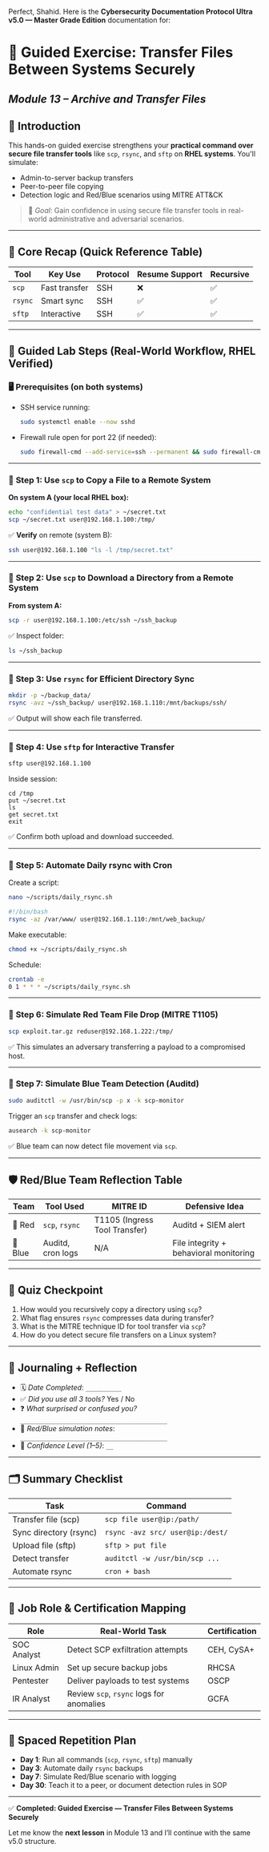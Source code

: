 Perfect, Shahid.
Here is the **Cybersecurity Documentation Protocol Ultra v5.0 — Master Grade Edition** documentation for:

# 🧪 **Guided Exercise: Transfer Files Between Systems Securely**

## *Module 13 – Archive and Transfer Files*

## 🔰 Introduction

This hands-on guided exercise strengthens your **practical command over secure file transfer tools** like `scp`, `rsync`, and `sftp` on **RHEL systems**. You'll simulate:

* Admin-to-server backup transfers
* Peer-to-peer file copying
* Detection logic and Red/Blue scenarios using MITRE ATT\&CK

> 🎯 *Goal*: Gain confidence in using secure file transfer tools in real-world administrative and adversarial scenarios.

---

## 🧠 Core Recap (Quick Reference Table)

| Tool    | Key Use       | Protocol | Resume Support | Recursive |
| ------- | ------------- | -------- | -------------- | --------- |
| `scp`   | Fast transfer | SSH      | ❌              | ✅         |
| `rsync` | Smart sync    | SSH      | ✅              | ✅         |
| `sftp`  | Interactive   | SSH      | ✅              | ✅         |

---

## 🧪 Guided Lab Steps (Real-World Workflow, RHEL Verified)

### 🖥️ Prerequisites (on both systems)

* SSH service running:

  ```bash
  sudo systemctl enable --now sshd
  ```
* Firewall rule open for port 22 (if needed):

  ```bash
  sudo firewall-cmd --add-service=ssh --permanent && sudo firewall-cmd --reload
  ```

---

### 🔹 **Step 1: Use `scp` to Copy a File to a Remote System**

**On system A (your local RHEL box):**

```bash
echo "confidential test data" > ~/secret.txt
scp ~/secret.txt user@192.168.1.100:/tmp/
```

✅ **Verify** on remote (system B):

```bash
ssh user@192.168.1.100 "ls -l /tmp/secret.txt"
```

---

### 🔹 **Step 2: Use `scp` to Download a Directory from a Remote System**

**From system A:**

```bash
scp -r user@192.168.1.100:/etc/ssh ~/ssh_backup
```

✅ Inspect folder:

```bash
ls ~/ssh_backup
```

---

### 🔹 **Step 3: Use `rsync` for Efficient Directory Sync**

```bash
mkdir -p ~/backup_data/
rsync -avz ~/ssh_backup/ user@192.168.1.110:/mnt/backups/ssh/
```

✅ Output will show each file transferred.

---

### 🔹 **Step 4: Use `sftp` for Interactive Transfer**

```bash
sftp user@192.168.1.100
```

Inside session:

```sftp
cd /tmp
put ~/secret.txt
ls
get secret.txt
exit
```

✅ Confirm both upload and download succeeded.

---

### 🔹 **Step 5: Automate Daily rsync with Cron**

Create a script:

```bash
nano ~/scripts/daily_rsync.sh
```

```bash
#!/bin/bash
rsync -az /var/www/ user@192.168.1.110:/mnt/web_backup/
```

Make executable:

```bash
chmod +x ~/scripts/daily_rsync.sh
```

Schedule:

```bash
crontab -e
0 1 * * * ~/scripts/daily_rsync.sh
```

---

### 🔹 **Step 6: Simulate Red Team File Drop (MITRE T1105)**

```bash
scp exploit.tar.gz reduser@192.168.1.222:/tmp/
```

✅ This simulates an adversary transferring a payload to a compromised host.

---

### 🔹 **Step 7: Simulate Blue Team Detection (Auditd)**

```bash
sudo auditctl -w /usr/bin/scp -p x -k scp-monitor
```

Trigger an `scp` transfer and check logs:

```bash
ausearch -k scp-monitor
```

✅ Blue team can now detect file movement via `scp`.

---

## 🛡 Red/Blue Team Reflection Table

| Team    | Tool Used         | MITRE ID                      | Defensive Idea                         |
| ------- | ----------------- | ----------------------------- | -------------------------------------- |
| 🔴 Red  | `scp`, `rsync`    | T1105 (Ingress Tool Transfer) | Auditd + SIEM alert                    |
| 🔵 Blue | Auditd, cron logs | N/A                           | File integrity + behavioral monitoring |

---

## 🧠 Quiz Checkpoint

1. How would you recursively copy a directory using `scp`?
2. What flag ensures `rsync` compresses data during transfer?
3. What is the MITRE technique ID for tool transfer via `scp`?
4. How do you detect secure file transfers on a Linux system?

---

## 📓 Journaling + Reflection

* 🗓️ *Date Completed*: `__________`
* ✅ *Did you use all 3 tools?* Yes / No
* ❓ *What surprised or confused you?*
  `_________________________________________`
* 🔐 *Red/Blue simulation notes*:
  `_________________________________________`
* 🎯 *Confidence Level (1–5)*: `__`

---

## 🗂 Summary Checklist

| Task                   | Command                          |
| ---------------------- | -------------------------------- |
| Transfer file (scp)    | `scp file user@ip:/path/`        |
| Sync directory (rsync) | `rsync -avz src/ user@ip:/dest/` |
| Upload file (sftp)     | `sftp > put file`                |
| Detect transfer        | `auditctl -w /usr/bin/scp ...`   |
| Automate rsync         | `cron + bash`                    |

---

## 🧭 Job Role & Certification Mapping

| Role        | Real-World Task                          | Certification |
| ----------- | ---------------------------------------- | ------------- |
| SOC Analyst | Detect SCP exfiltration attempts         | CEH, CySA+    |
| Linux Admin | Set up secure backup jobs                | RHCSA         |
| Pentester   | Deliver payloads to test systems         | OSCP          |
| IR Analyst  | Review `scp`, `rsync` logs for anomalies | GCFA          |

---

## 🧠 Spaced Repetition Plan

* **Day 1**: Run all commands (`scp`, `rsync`, `sftp`) manually
* **Day 3**: Automate daily `rsync` backups
* **Day 7**: Simulate Red/Blue scenario with logging
* **Day 30**: Teach it to a peer, or document detection rules in SOP

---

✅ **Completed: Guided Exercise — Transfer Files Between Systems Securely**

Let me know the **next lesson** in Module 13 and I’ll continue with the same v5.0 structure.
